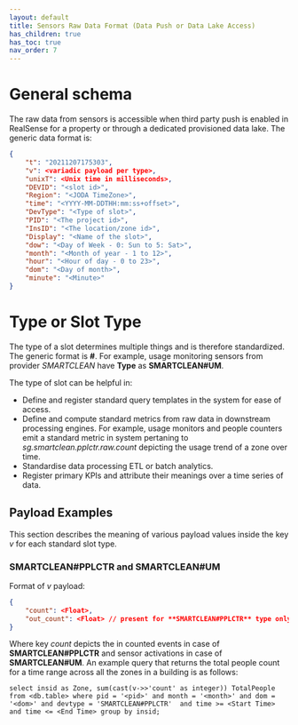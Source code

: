 ```yaml
---
layout: default
title: Sensors Raw Data Format (Data Push or Data Lake Access)
has_children: true
has_toc: true
nav_order: 7
---
```

# General schema
The raw data from sensors is accessible when third party push is enabled in RealSense for a property or through a dedicated provisioned data lake.
The generic data format is:

```json
{
	"t": "20211207175303",
	"v": <variadic payload per type>,
	"unixT": <Unix time in milliseconds>,
	"DEVID": "<slot id>",
	"Region": "<JODA TimeZone>",
	"time": "<YYYY-MM-DDTHH:mm:ss+offset>",
	"DevType": "<Type of slot>",
	"PID": "<The project id>",
	"InsID": "<The location/zone id>",
	"Display": "<Name of the slot>",
	"dow": "<Day of Week - 0: Sun to 5: Sat>",
	"month": "<Month of year - 1 to 12>",
	"hour": "<Hour of day - 0 to 23>",
	"dom": "<Day of month>",
	"minute": "<Minute>"
}
```
# Type or Slot Type
The type of a slot determines multiple things and is therefore standardized. The generic format is **<Approved Device Provider>#<Predefined slot type>**. For example, usage monitoring sensors from provider *SMARTCLEAN* have **Type** as **SMARTCLEAN#UM**.
	
The type of slot can be helpful in:
* Define and register standard query templates in the system for ease of access.
* Define and compute standard metrics from raw data in downstream processing engines. For example, usage monitors and people counters emit a standard metric in system pertaning to *sg.smartclean.pplctr.raw.count* depicting the usage trend of a zone over time.
* Standardise data processing ETL or batch analytics.
* Register primary KPIs and attribute their meanings over a time series of data.

## Payload Examples
This section describes the meaning of various payload values inside the key *v* for each standard slot type.
### SMARTCLEAN#PPLCTR and SMARTCLEAN#UM
Format of *v* payload:
```json
{
	"count": <Float>,
	"out_count": <Float> // present for **SMARTCLEAN#PPLCTR** type only
}
```
Where key *count* depicts the in counted events in case of **SMARTCLEAN#PPLCTR** and sensor activations in case of **SMARTCLEAN#UM**.
An example query that returns the total people count for a time range across all the zones in a building is as follows:
```
select insid as Zone, sum(cast(v->>'count' as integer)) TotalPeople from <db.table> where pid = '<pid>' and month = '<month>' and dom = '<dom>' and devtype = 'SMARTCLEAN#PPLCTR'  and time >= <Start Time> and time <= <End Time> group by insid;
```
